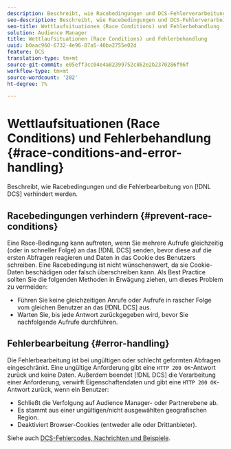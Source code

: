 ```yaml
---
description: Beschreibt, wie Racebedingungen und DCS-Fehlerverarbeitung verhindert werden.
seo-description: Beschreibt, wie Racebedingungen und DCS-Fehlerverarbeitung verhindert werden.
seo-title: Wettlaufsituationen (Race Conditions) und Fehlerbehandlung
solution: Audience Manager
title: Wettlaufsituationen (Race Conditions) und Fehlerbehandlung
uuid: b0aac960-6732-4e96-87a5-40ba2755e02d
feature: DCS
translation-type: tm+mt
source-git-commit: e05eff3cc04e4a82399752c862e2b2370286f96f
workflow-type: tm+mt
source-wordcount: '202'
ht-degree: 7%

---
```



# Wettlaufsituationen (Race Conditions) und Fehlerbehandlung {#race-conditions-and-error-handling}

Beschreibt, wie Racebedingungen und die Fehlerbearbeitung von [!DNL DCS] verhindert werden.

## Racebedingungen verhindern {#prevent-race-conditions}

Eine Race-Bedingung kann auftreten, wenn Sie mehrere Aufrufe gleichzeitig (oder in schneller Folge) an das [!DNL DCS] senden, bevor diese auf die ersten Abfragen reagieren und Daten in das Cookie des Benutzers schreiben. Eine Racebedingung ist nicht wünschenswert, da sie Cookie-Daten beschädigen oder falsch überschreiben kann. Als Best Practice sollten Sie die folgenden Methoden in Erwägung ziehen, um dieses Problem zu vermeiden:

* Führen Sie keine gleichzeitigen Anrufe oder Aufrufe in rascher Folge vom gleichen Benutzer an das [!DNL DCS] aus.
* Warten Sie, bis jede Antwort zurückgegeben wird, bevor Sie nachfolgende Aufrufe durchführen.

## Fehlerbearbeitung {#error-handling}

Die Fehlerbearbeitung ist bei ungültigen oder schlecht geformten Abfragen eingeschränkt. Eine ungültige Anforderung gibt eine `HTTP 200 OK`-Antwort zurück und keine Daten. Außerdem beendet [!DNL DCS] die Verarbeitung einer Anforderung, verwirft Eigenschaftendaten und gibt eine `HTTP 200 OK`-Antwort zurück, wenn ein Benutzer:

* Schließt die Verfolgung auf Audience Manager- oder Partnerebene ab.
* Es stammt aus einer ungültigen/nicht ausgewählten geografischen Region.
* Deaktiviert Browser-Cookies (entweder alle oder Drittanbieter).

Siehe auch [DCS-Fehlercodes, Nachrichten und Beispiele](../../../api/dcs-intro/dcs-api-reference/dcs-error-codes.md).